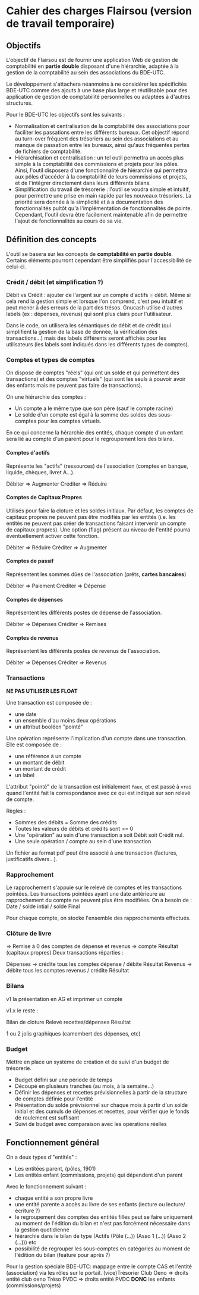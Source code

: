 # Cahier des charges Flairsou (version de travail temporaire)

## Objectifs

L'objectif de Flairsou est de fournir une application Web de gestion de comptabilité en **partie double** disposant d'une hiérarchie, adaptée à la gestion de la comptabilité au sein des associations du BDE-UTC.

Le développement s'attachera néanmoins à ne considérer les spécificités BDE-UTC comme des ajouts à une base plus large et réutilisable pour des application de gestion de comptabilité personnelles ou adaptées à d'autres structures.

Pour le BDE-UTC les objectifs sont les suivants :

- Normalisation et centralisation de la comptabilité des associations pour faciliter les passations entre les différents bureaux. Cet objectif répond au turn-over fréquent des trésoriers au sein des associations et au manque de passation entre les bureaux, ainsi qu'aux fréquentes pertes de fichiers de comptabilité.
- Hiérarchisation et centralisation : un tel outil permettra un accès plus simple à la comptabilité des commissions et projets pour les pôles. Ainsi, l'outil disposera d'une fonctionnalité de hiérarchie qui permettra aux pôles d'accéder à la comptabilité de leurs commissions et projets, et de l'intégrer directement dans leurs différents bilans.
- Simplification du travail de trésorerie : l'outil se voudra simple et intuitif, pour permettre une prise en main rapide par les nouveaux trésoriers. La priorité sera donnée à la simplicité et à a documentation des fonctionnalités pultôt qu'à l'implémentation de fonctionnalités de pointe. Cependant, l'outil devra être facilement maintenable afin de permettre l'ajout de fonctionnalités au cours de sa vie.

## Définition des concepts

L'outil se basera sur les concepts de **comptabilité en partie double**.
Certains éléments pourront cependant être simplifiés pour l'accessibilité de celui-ci.

### Crédit / débit (et simplification ?)

Débit vs Crédit : ajouter de l'argent sur un compte d'actifs = débit.
Même si cela rend la gestion simple et lorsque l'on comprend, c'est peu intuitif et peut mener à des erreurs de la part des trésos.
Gnucash utilise d'autres labels (ex : dépenses, revenus) qui sont plus clairs pour l'utilisateur.

Dans le code, on utilisera les sémantiques de débit et de crédit (qui simplifient la gestion de la base de donnée, la vérification des transactions...) mais des labels différents seront affichés pour les utilisateurs (les labels sont indiqués dans les différents types de comptes).

### Comptes et types de comptes

On dispose de comptes "réels" (qui ont un solde et qui permettent des transactions) et des comptes "virtuels" (qui sont les seuls à pouvoir avoir des enfants mais ne peuvent pas faire de transactions).

On une hiérarchie des comptes :
- Un compte a le même type que son père (sauf le compte racine)
- Le solde d'un compte est égal à la somme des soldes des sous-comptes pour les comptes virtuels.

En ce qui concerne la hérarchie des entités, chaque compte d'un enfant sera lié au compte d'un parent pour le regroupement lors des bilans.

#### Comptes d'actifs

Représente les "actifs" (ressources) de l'association (comptes en banque, liquide, chèques, livret A...).

Débiter => Augmenter
Créditer => Réduire

#### Comptes de Capitaux Propres

Utilisés pour faire la cloture et les soldes initiaux.
Par défaut, les comptes de capitaux propres ne peuvent pas être modifiés par les entités (i.e. les entités ne peuvent pas créer de transactions faisant intervenir un compte de capitaux propres).
Une option (flag) présent au niveau de l'entité pourra éventuellement activer cette fonction.

Débiter => Réduire
Créditer => Augmenter


#### Comptes de passif

Représentent les sommes dûes de l'association (prêts, **cartes bancaires**)

Débiter => Paiement
Créditer => Dépense

#### Comptes de dépenses

Représentent les différents postes de dépense de l'association.

Débiter => Dépenses
Créditer => Remises

#### Comptes de revenus

Représentent les différents postes de revenus de l'association.

Débiter => Dépenses
Créditer => Revenus

### Transactions

**NE PAS UTILISER LES FLOAT**

Une transaction est composée de :
- une date
- un ensemble d'au moins deux opérations
- un attribut booléen "pointé"

Une opération représente l'implication d'un compte dans une transaction.
Elle est composée de :
- une référence à un compte
- un montant de débit
- un montant de crédit
- un label

L'attribut "pointé" de la transaction est initialement `faux`, et est passé à `vrai` quand l'entité fait la correspondance avec ce qui est indiqué sur son relevé de compte.

Règles :
- Sommes des débits = Somme des crédits
- Toutes les valeurs de débits et crédits sont >= 0
- Une "opération" au sein d'une transaction a soit Débit soit Crédit nul.
- Une seule opération / compte au sein d'une transaction

Un fichier au format pdf peut être associé à une transaction (factures, justificatifs divers...).

### Rapprochement

Le rapprochement s'appuie sur le relevé de comptes et les transactions pointées. Les transactions pointées ayant une date antérieure au rapprochement du compte ne peuvent plus être modifiées.
On a besoin de : Date / solde intial / solde Final

Pour chaque compte, on stocke l'ensemble des rapprochements effectués.

### Clôture de livre

=> Remise à 0 des comptes de dépense et revenus => compte Résultat (capitaux propres)
Deux transactions réparties :

Dépenses -> crédite tous les comptes dépense / débite Résultat
Revenus -> débite tous les comptes revenus / crédite Résultat

### Bilans

v1 la présentation en AG et imprimer un compte

v1.x le reste :

Bilan de cloture
Relevé recettes/dépenses
Résultat

1 ou 2 jolis graphiques (camembert des dépenses, etc)

### Budget

Mettre en place un système de création et de suivi d'un budget de trésorerie.

* Budget défini sur une période de temps
* Découpé en plusieurs tranches (au mois, à la semaine...)
* Définir les dépenses et recettes prévisionnelles à partir de la structure de comptes définie pour l'entité
* Présentation du solde prévisionnel sur chaque mois à partir d'un solde initial et des cumuls de dépenses et recettes, pour vérifier que le fonds de roulement est suffisant
* Suivi de budget avec comparaison avec les opérations réelles

## Fonctionnement général

On a deux types d'"entités" :
- Les entitées parent, (pôles, 1901)
- Les entités enfant (commissions, projets) qui dépendent d'un parent

Avec le fonctionnement suivant :
- chaque entité a son propre livre
- une entité parente a accès au livre de ses enfants (lecture ou lecture/écriture ?)
- le regroupement des comptes des entités filles peut se faire uniquement au moment de l'édition du bilan et n'est pas forcément nécessaire dans la gestion quotidienne
- hiérarchie dans le bilan de type (Actifs (Pôle (...)) (Asso 1 (...)) (Asso 2 (...))) etc
- possibilité de regrouper les sous-comptes en catégories au moment de l'édition du bilan (feature pour après ?)


Pour la gestion spéciale BDE-UTC: mappage entre le compte CAS et l'entité (association) via les rôles sur le portail.
(vice)Trésorier Club Oeno => droits entité club oeno
Tréso PVDC => droits entité PVDC **DONC** les enfants (commissions/projets)
